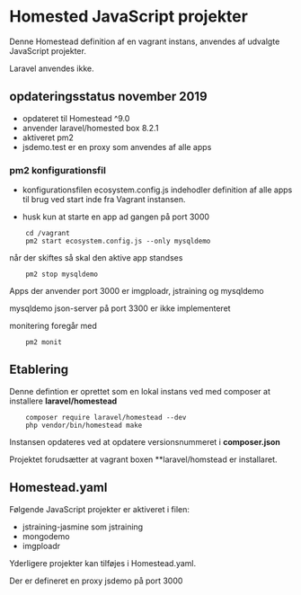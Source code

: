 # Homested JavaScript projekter

Denne Homestead definition af en vagrant instans, anvendes af udvalgte JavaScript projekter.
 
Laravel anvendes ikke.

## opdateringsstatus november 2019

- opdateret til Homestead ^9.0
- anvender laravel/homested box 8.2.1
- aktiveret pm2 
- jsdemo.test er en proxy som anvendes af alle apps

### pm2 konfigurationsfil

- konfigurationsfilen ecosystem.config.js indehodler definition af alle apps til brug ved start inde fra Vagrant instansen.

- husk kun at starte en app ad gangen på port 3000

```
    cd /vagrant
    pm2 start ecosystem.config.js --only mysqldemo
```
    
når der skiftes så skal den aktive app standses

```
    pm2 stop mysqldemo
```

Apps der anvender port 3000 er imgploadr, jstraining og mysqldemo

mysqldemo json-server på port 3300 er ikke implementeret

monitering foregår med

```
    pm2 monit
```

## Etablering
Denne defintion er oprettet som en lokal instans ved med composer at installere **laravel/homestead** 

```
    composer require laravel/homestead --dev
    php vendor/bin/homestead make
```

Instansen opdateres ved at opdatere versionsnummeret i **composer.json**

Projektet forudsætter at vagrant boxen **laravel/homstead er installaret.

## Homestead.yaml

Følgende JavaScript projekter er aktiveret i filen:

- jstraining-jasmine som jstraining
- mongodemo
- imgploadr

Yderligere projekter kan tilføjes i Homestead.yaml.

Der er defineret en proxy jsdemo på port 3000

